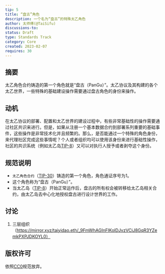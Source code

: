 ```yaml
---
tip: 5
title: “盘古”角色
description: 一个名为“盘古”的特殊太乙角色
author: 太师傅(@TaiSifu)
discussions-to: 
status: Draft
type: Standards Track
category: Core
created: 2023-02-07
requires: 30
---
```


## 摘要

太乙角色合约铸造的第一个角色就是“盘古（PanGu）”。太乙协议及其构建的各个太乙世界，一些特殊的基础建设操作需要通过盘古角色的身份来操作。

## 动机

在太乙协议的部署、配置和太乙世界的建设过程中，有些非常基础性的操作需要通过社区共识来进行。但是，如果从注册一个基本数据合约到部署系列重要的基础事件，这些操作是非常技术化并且频繁的。那么，是否能通过一个特殊的角色身份，来代理社区完成这些事情呢？个人或者组织均可以使用该身份来进行基础性操作，社区的共识系统（例如太乙岛[TIP-8](./tip-8.md)）又可以对执行人授予或者剥夺这个身份。

## 规范说明

- `太乙角色合约`（[TIP-30](./tip-30.md)）铸造的第一个角色，角色通证序号为1。
- 这个角色称为“盘古（PanGu）”。
- 当太乙岛（[TIP-8](./tip-8.md)）开始正常运作后，盘古的所有权会被转移给太乙岛相关合约，由太乙岛去中心化地授权盘古进行设计世界的工作。

## 讨论
1. 三层组织（https://mirror.xyz/taiyidao.eth/_9FmWhAGInFIKolDJvzVCiJ8GqR3YZemkPXPJDKOYL0）

## 版权许可

依照[CC0](../LICENSE.md)规范放弃。
